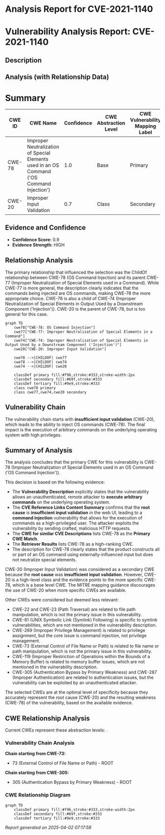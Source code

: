 # Analysis Report for CVE-2021-1140

# Vulnerability Analysis Report: CVE-2021-1140

## Description



## Analysis (with Relationship Data)

# Summary
| CWE ID | CWE Name | Confidence | CWE Abstraction Level | CWE Vulnerability Mapping Label | CWE-Vulnerability Mapping Notes |
|---|---|---|---|---|---|
| CWE-78 | Improper Neutralization of Special Elements used in an OS Command ('OS Command Injection') | 1.0 | Base | Primary | Allowed |
| CWE-20 | Improper Input Validation | 0.7 | Class | Secondary | Discouraged |

## Evidence and Confidence

*   **Confidence Score:** 0.9
*   **Evidence Strength:** HIGH

## Relationship Analysis
The primary relationship that influenced the selection was the ChildOf relationship between CWE-78 (OS Command Injection) and its parent CWE-77 (Improper Neutralization of Special Elements used in a Command). While CWE-77 is more general, the description clearly indicates that the commands being injected are OS commands, making CWE-78 the more appropriate choice. CWE-78 is also a child of CWE-74 (Improper Neutralization of Special Elements in Output Used by a Downstream Component ('Injection')). CWE-20 is the parent of CWE-78, but is too general for this case.

```mermaid
graph TD
    cwe78["CWE-78: OS Command Injection"]
    cwe77["CWE-77: Improper Neutralization of Special Elements in a Command"]
    cwe74["CWE-74: Improper Neutralization of Special Elements in Output Used by a Downstream Component ('Injection')"]
    cwe20["CWE-20: Improper Input Validation"]

    cwe78 -->|CHILDOF| cwe77
    cwe78 -->|CHILDOF| cwe74
    cwe74 -->|CHILDOF| cwe20

    classDef primary fill:#f96,stroke:#333,stroke-width:2px
    classDef secondary fill:#69f,stroke:#333
    classDef tertiary fill:#9e9,stroke:#333
    class cwe78 primary
    class cwe77,cwe74,cwe20 secondary
```

## Vulnerability Chain
The vulnerability chain starts with **insufficient input validation** (CWE-20), which leads to the ability to inject OS commands (CWE-78). The final impact is the execution of arbitrary commands on the underlying operating system with high privileges.

## Summary of Analysis
The analysis concludes that the primary CWE for this vulnerability is CWE-78 (Improper Neutralization of Special Elements used in an OS Command ('OS Command Injection')).

This decision is based on the following evidence:

*   The **Vulnerability Description** explicitly states that the vulnerability allows an unauthenticated, remote attacker to **execute arbitrary commands** on the underlying operating system.
*   The **CVE Reference Links Content Summary** confirms that the **root cause** is **insufficient input validation** in the web UI, leading to a **command injection** vulnerability that allows for the execution of commands as a high-privileged user. The attacker exploits the vulnerability by sending crafted, malicious HTTP requests.
*   The **CWE for similar CVE Descriptions** lists CWE-78 as the **Primary CWE Match**.
*   The **Retriever Results** lists CWE-78 as a high-ranking CWE.
*   The description for CWE-78 clearly states that the product constructs all or part of an OS command using externally-influenced input but does not neutralize special elements.

CWE-20 (Improper Input Validation) was considered as a secondary CWE because the **root cause** was **insufficient input validation**. However, CWE-20 is a high-level class and the evidence points to the more specific CWE-78, which is a base level CWE. The MITRE mapping guidance discourages the use of CWE-20 when more specific CWEs are available.

Other CWEs were considered but deemed less relevant:

*   CWE-22 and CWE-23 (Path Traversal) are related to file path manipulation, which is not the primary issue in this vulnerability.
*   CWE-61 (UNIX Symbolic Link (Symlink) Following) is specific to symlink vulnerabilities, which are not mentioned in the vulnerability description.
*   CWE-269 (Improper Privilege Management) is related to privilege assignment, but the core issue is command injection, not privilege management.
*   CWE-73 (External Control of File Name or Path) is related to file name or path manipulation, which is not the primary issue in this vulnerability.
*   CWE-119 (Improper Restriction of Operations within the Bounds of a Memory Buffer) is related to memory buffer issues, which are not mentioned in the vulnerability description.
*   CWE-305 (Authentication Bypass by Primary Weakness) and CWE-287 (Improper Authentication) are related to authentication issues, but the vulnerability can be exploited by an unauthenticated attacker.

The selected CWEs are at the optimal level of specificity because they accurately represent the root cause (CWE-20) and the resulting weakness (CWE-78) of the vulnerability, based on the available evidence.


## CWE Relationship Analysis

Current CWEs represent these abstraction levels: .


### Vulnerability Chain Analysis

**Chain starting from CWE-73:**
- 73 (External Control of File Name or Path) - ROOT


**Chain starting from CWE-305:**
- 305 (Authentication Bypass by Primary Weakness) - ROOT



### CWE Relationship Diagram

```mermaid
graph TD
    classDef primary fill:#f96,stroke:#333,stroke-width:2px
    classDef secondary fill:#69f,stroke:#333
    classDef tertiary fill:#9e9,stroke:#333
```



*Report generated on 2025-04-02 07:17:58*
